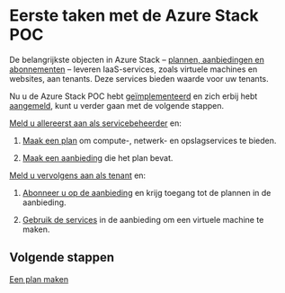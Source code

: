 <properties
    pageTitle="Belangrijkste taken in de Azure Stack POC | Microsoft Azure"
    description="Informatie over het maken van een plan en aanbieding, het abonneren op deze aanbieding en het gebruiken van de geboden services om een virtuele machine te maken."
    services="azure-stack"
    documentationCenter=""
    authors="ErikjeMS"
    manager="byronr"
    editor=""/>

<tags
    ms.service="azure-stack"
    ms.workload="na"
    ms.tgt_pltfrm="na"
    ms.devlang="na"
    ms.topic="get-started-article"
    ms.date="09/26/2016"
    ms.author="erikje"/>


# Eerste taken met de Azure Stack POC

De belangrijkste objecten in Azure Stack – [plannen, aanbiedingen en abonnementen](azure-stack-key-features.md#services-plans-offers-and-subscriptions) – leveren IaaS-services, zoals virtuele machines en websites, aan tenants. Deze services bieden waarde voor uw tenants.

Nu u de Azure Stack POC hebt [geïmplementeerd](azure-stack-deploy.md) en zich erbij hebt [aangemeld](azure-stack-connect-azure-stack.md), kunt u verder gaan met de volgende stappen.

[Meld u allereerst aan als servicebeheerder](azure-stack-connect-azure-stack.md#log-in-as-a-service-administrator) en:

1.  [Maak een plan](azure-stack-create-plan.md) om compute-, netwerk- en opslagservices te bieden.

2.  [Maak een aanbieding](azure-stack-create-offer.md) die het plan bevat.

[Meld u vervolgens aan als tenant](azure-stack-connect-azure-stack.md#log-in-as-a-tenant) en:

1.  [Abonneer u op de aanbieding](azure-stack-subscribe-plan-provision-vm.md) en krijg toegang tot de plannen in de aanbieding.

2.  [Gebruik de services](azure-stack-provision-vm.md) in de aanbieding om een virtuele machine te maken.

## Volgende stappen

[Een plan maken](azure-stack-create-plan.md)



<!--HONumber=Sep16_HO3-->


